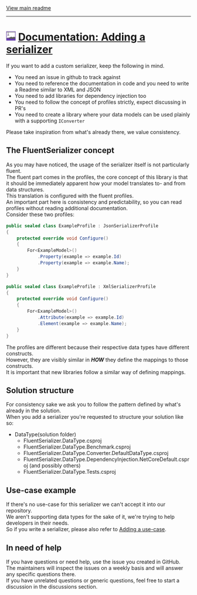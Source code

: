 [//]: # (Header)

<a href="https://github.com/Marvin-Brouwer/FluentSerializer#readme">
	View main readme
</a><hr/>
<h1>
	<img alt="icon" width="26" height="26"
		src="https://github.com/Marvin-Brouwer/FluentSerializer/raw/main/docs/logo/Logo.default.optimized.svg" />
	<a href="https://github.com/Marvin-Brouwer/FluentSerializer/blob/main/docs/help/advanced-concepts/Adding-a-serializer.md#readme">
		Documentation: Adding a serializer
	</a>
</h1>

[//]: # (Body)

If you want to add a custom serializer, keep the following in mind.  

- You need an issue in github to track against
- You need to reference the documentation in code and you need to write a Readme similar to XML and JSON
- You need to add libraries for dependency injection too
- You need to follow the concept of profiles strictly, expect discussing in PR's
- You need to create a library where your data models can be used plainly with a supporting `IConverter`

Please take inspiration from what's already there, we value consistency.

## The FluentSerializer concept

As you may have noticed, the usage of the serializer itself is not particularly fluent.  
The fluent part comes in the profiles, the core concept of this library is that it should be immediately apparent how your model translates to- and from data structures.  
This translation is configured with the fluent profiles.  
An important part here is consistency and predictability, so you can read profiles without reading additional documentation.  
Consider these two profiles:

```csharp
public sealed class ExampleProfile : JsonSerializerProfile
{
	protected override void Configure()
	{
		For<ExampleModel>()
			.Property(example => example.Id)
			.Property(example => example.Name);
	}
}
```

```csharp
public sealed class ExampleProfile : XmlSerializerProfile
{
	protected override void Configure()
	{
		For<ExampleModel>()
			.Attribute(example => example.Id)
			.Element(example => example.Name);
	}
}
```

The profiles are different because their respective data types have different constructs.  
However, they are visibly similar in _**HOW**_ they define the mappings to those constructs.  
It is important that new libraries follow a similar way of defining mappings.

## Solution structure

For consistency sake we ask you to follow the pattern defined by what's already in the solution.  
When you add a serializer you're requested to structure your solution like so:

- DataType(solution folder)
  - FluentSerializer.DataType.csproj
  - FluentSerializer.DataType.Benchmark.csproj
  - FluentSerializer.DataType.Converter.DefaultDataType.csproj
  - FluentSerializer.DataType.DependencyInjection.NetCoreDefault.csproj (and possibly others)
  - FluentSerializer.DataType.Tests.csproj

## Use-case example

If there's no use-case for this serializer we can't accept it into our repository.  
We aren't supporting data types for the sake of it, we're trying to help developers in their needs.  
So if you write a serializer, please also refer to [Adding a use-case](https://github.com/Marvin-Brouwer/FluentSerializer/blob/main/docs/help/advanced-concepts/Adding-a-use-case.md#readme).

## In need of help

If you have questions or need help, use the issue you created in GitHub.  
The maintainers will inspect the issues on a weekly basis and will answer any specific questions there.  
If you have unrelated questions or generic questions, feel free to start a discussion in the discussions section.
